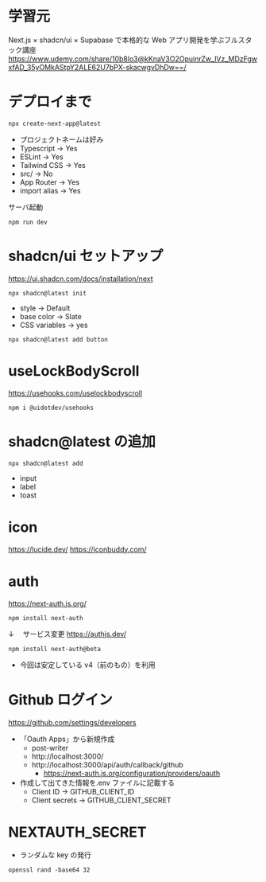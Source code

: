 # 学習元

Next.js × shadcn/ui × Supabase で本格的な Web アプリ開発を学ぶフルスタック講座
https://www.udemy.com/share/10b8lo3@kKnaV3O2OpuinrZw_lVz_MDzFgwxfAD_35yOMkAStpY2ALE62U7bPX-skacwgvDhDw==/

# デプロイまで

```
npx create-next-app@latest
```

- プロジェクトネームは好み
- Typescript -> Yes
- ESLint -> Yes
- Tailwind CSS -> Yes
- src/ -> No
- App Router -> Yes
- import alias -> Yes

サーバ起動

```
npm run dev
```

# shadcn/ui セットアップ

https://ui.shadcn.com/docs/installation/next

```
npx shadcn@latest init
```

- style -> Default
- base color -> Slate
- CSS variables -> yes

```
npx shadcn@latest add button
```

# useLockBodyScroll

https://usehooks.com/uselockbodyscroll

```
npm i @uidotdev/usehooks
```

# shadcn@latest の追加

```
npx shadcn@latest add
```

- input
- label
- toast

# icon

https://lucide.dev/
https://iconbuddy.com/

# auth

https://next-auth.js.org/

```
npm install next-auth
```

↓ 　サービス変更
https://authjs.dev/

```
npm install next-auth@beta
```

- 今回は安定している v4（前のもの）を利用

# Github ログイン

https://github.com/settings/developers

- 「Oauth Apps」から新規作成
  - post-writer
  - http://localhost:3000/
  - http://localhost:3000/api/auth/callback/github
    - https://next-auth.js.org/configuration/providers/oauth
- 作成して出てきた情報を.env ファイルに記載する
  - Client ID -> GITHUB_CLIENT_ID
  - Client secrets -> GITHUB_CLIENT_SECRET

# NEXTAUTH_SECRET

- ランダムな key の発行

```
openssl rand -base64 32
```
